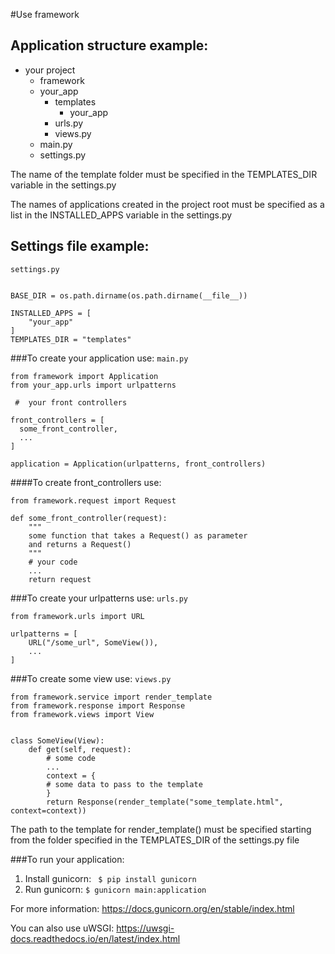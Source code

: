 #Use framework

## Application structure example:
- your project
  - framework
  - your_app
    - templates
      - your_app
    - urls.py
    - views.py
  - main.py
  - settings.py


The name of the template folder must be specified 
in the TEMPLATES_DIR variable in the settings.py


The names of applications created in the project root must be specified 
as a list in the INSTALLED_APPS variable in the settings.py
## Settings file example:

`settings.py`
```import os.path

BASE_DIR = os.path.dirname(os.path.dirname(__file__))

INSTALLED_APPS = [
    "your_app"
]
TEMPLATES_DIR = "templates"
```

###To create your application use:
`main.py`
```
from framework import Application
from your_app.urls import urlpatterns

 #  your front controllers
    
front_controllers = [
  some_front_controller,
  ...
]
    
application = Application(urlpatterns, front_controllers)
```
####To create front_controllers use:
```
from framework.request import Request

def some_front_controller(request): 
    """
    some function that takes a Request() as parameter 
    and returns a Request()
    """
    # your code
    ...
    return request
```

###To create your urlpatterns use:
`urls.py`
```
from framework.urls import URL

urlpatterns = [
    URL("/some_url", SomeView()),
    ...
]
```



###To create some view use:
`views.py`
```
from framework.service import render_template
from framework.response import Response
from framework.views import View


class SomeView(View):
    def get(self, request):
        # some code
        ...
        context = {
        # some data to pass to the template
        }
        return Response(render_template("some_template.html", context=context))
```
The path to the template for render_template() must be specified starting from 
the folder specified in the TEMPLATES_DIR of the settings.py file


###To run your application:
1) Install gunicorn:
` $ pip install gunicorn`
2) Run gunicorn:
`$ gunicorn main:application`

For more information: https://docs.gunicorn.org/en/stable/index.html

You can also use uWSGI: https://uwsgi-docs.readthedocs.io/en/latest/index.html
